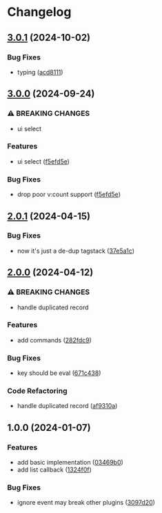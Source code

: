 # Changelog

## [3.0.1](https://github.com/phanen/dirstack.nvim/compare/v3.0.0...v3.0.1) (2024-10-02)


### Bug Fixes

* typing ([acd8111](https://github.com/phanen/dirstack.nvim/commit/acd8111cc600fc50157f6cffcd7e1d0454830287))

## [3.0.0](https://github.com/phanen/dirstack.nvim/compare/v2.0.1...v3.0.0) (2024-09-24)


### ⚠ BREAKING CHANGES

* ui select

### Features

* ui select ([f5efd5e](https://github.com/phanen/dirstack.nvim/commit/f5efd5e8c7768c22d2d52f6d1ae827a54ccaf416))


### Bug Fixes

* drop poor v:count support ([f5efd5e](https://github.com/phanen/dirstack.nvim/commit/f5efd5e8c7768c22d2d52f6d1ae827a54ccaf416))

## [2.0.1](https://github.com/phanen/dirstack.nvim/compare/v2.0.0...v2.0.1) (2024-04-15)


### Bug Fixes

* now it's just a de-dup tagstack ([37e5a1c](https://github.com/phanen/dirstack.nvim/commit/37e5a1c3ba924130cd3802a1d7c528e6857d1af6))

## [2.0.0](https://github.com/phanen/dirstack.nvim/compare/v1.0.0...v2.0.0) (2024-04-12)


### ⚠ BREAKING CHANGES

* handle duplicated record

### Features

* add commands ([282fdc9](https://github.com/phanen/dirstack.nvim/commit/282fdc918918c1c769c3aabe4ac372923b9fb989))


### Bug Fixes

* key should be eval ([671c438](https://github.com/phanen/dirstack.nvim/commit/671c4384ae72b25d514df4ca296e758febee678c))


### Code Refactoring

* handle duplicated record ([af9310a](https://github.com/phanen/dirstack.nvim/commit/af9310ad5769cfe359324100775c5f644ac2ade5))

## 1.0.0 (2024-01-07)


### Features

* add basic implementation ([03469b0](https://github.com/phanen/dirstack.nvim/commit/03469b0ca2459cb75267d0825f54531ae3ef4406))
* add list callback ([1324f0f](https://github.com/phanen/dirstack.nvim/commit/1324f0fad497c71496eff4216d0c0db5b998412d))


### Bug Fixes

* ignore event may break other plugins ([3097d20](https://github.com/phanen/dirstack.nvim/commit/3097d20b8add7348061e7745eeba8999fa2afabf))

